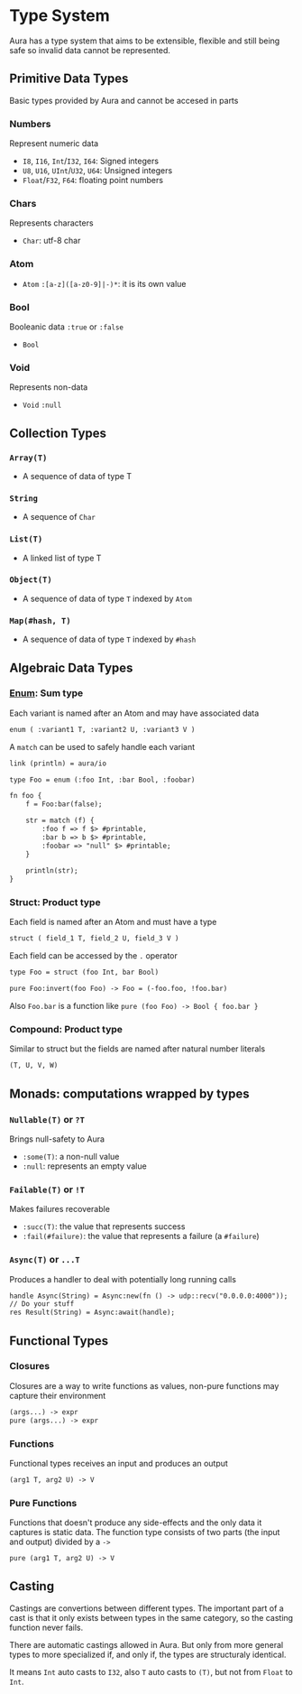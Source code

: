 # Type System

Aura has a type system that aims to be extensible, flexible and still being safe so invalid data cannot be represented.

## Primitive Data Types

Basic types provided by Aura and cannot be accesed in parts

### Numbers

Represent numeric data

- `I8`, `I16`, `Int`/`I32`, `I64`: Signed integers
- `U8`, `U16`, `UInt`/`U32`, `U64`: Unsigned integers
- `Float`/`F32`, `F64`: floating point numbers

### Chars

Represents characters

- `Char`: utf-8 char

### Atom

- `Atom` `:[a-z]([a-z0-9]|-)*`: it is its own value

### Bool

Booleanic data `:true` or `:false`

- `Bool`

### Void

Represents non-data

- `Void` `:null`

## Collection Types

### `Array(T)`

- A sequence of data of type T

### `String`

- A sequence of `Char`

### `List(T)`

- A linked list of type T

### `Object(T)`

- A sequence of data of type `T` indexed by `Atom`

### `Map(#hash, T)`

- A sequence of data of type `T` indexed by `#hash`

## Algebraic Data Types

### [Enum](./types/enum.md): Sum type

Each variant is named after an Atom and may have associated data

```txt
enum ( :variant1 T, :variant2 U, :variant3 V )
```

A `match` can be used to safely handle each variant

```txt
link (println) = aura/io

type Foo = enum (:foo Int, :bar Bool, :foobar)

fn foo {
    f = Foo:bar(false);

    str = match (f) {
        :foo f => f $> #printable,
        :bar b => b $> #printable,
        :foobar => "null" $> #printable;
    }
    
    println(str);
}
```

### Struct: Product type

Each field is named after an Atom and must have a type

```txt
struct ( field_1 T, field_2 U, field_3 V )
```

Each field can be accessed by the `.` operator

```txt
type Foo = struct (foo Int, bar Bool)

pure Foo:invert(foo Foo) -> Foo = (-foo.foo, !foo.bar)

```

Also `Foo.bar` is a function like `pure (foo Foo) -> Bool { foo.bar }`

### Compound: Product type

Similar to struct but the fields are named after natural number literals

```txt
(T, U, V, W)
```

## Monads: computations wrapped by types

### `Nullable(T)` or `?T`

Brings null-safety to Aura

- `:some(T)`: a non-null value
- `:null`: represents an empty value

### `Failable(T)` or `!T`

Makes failures recoverable

- `:succ(T)`: the value that represents success
- `:fail(#failure)`: the value that represents a failure (a `#failure`)

### `Async(T)` or `...T`

Produces a handler to deal with potentially long running calls

```txt
handle Async(String) = Async:new(fn () -> udp::recv("0.0.0.0:4000"));
// Do your stuff
res Result(String) = Async:await(handle);
```

## Functional Types

### Closures

Closures are a way to write functions as values, non-pure functions may capture their environment

```txt
(args...) -> expr
pure (args...) -> expr
```

### Functions

Functional types receives an input and produces an output

```txt
(arg1 T, arg2 U) -> V
```

### Pure Functions

Functions that doesn't produce any side-effects and the only data it captures is static data. The function type consists of two parts (the input and output) divided by a `->`

```txt
pure (arg1 T, arg2 U) -> V
```

## Casting

Castings are convertions between different types. The important part of a cast is that it only exists between types in the same category, so the casting function never fails.

There are automatic castings allowed in Aura. But only from more general types to more specialized if, and only if, the types are structuraly identical.

It means `Int` auto casts to `I32`, also `T` auto casts to `(T)`, but not from `Float` to `Int`.

